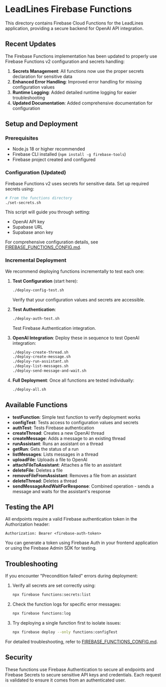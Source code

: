 # LeadLines Firebase Functions

This directory contains Firebase Cloud Functions for the LeadLines application, providing a secure backend for OpenAI API integration.

## Recent Updates

The Firebase Functions implementation has been updated to properly use Firebase Functions v2 configuration and secrets handling:

1. **Secrets Management**: All functions now use the proper secrets declaration for sensitive data
2. **Enhanced Error Handling**: Improved error handling for missing configuration values
3. **Runtime Logging**: Added detailed runtime logging for easier troubleshooting
4. **Updated Documentation**: Added comprehensive documentation for configuration

## Setup and Deployment

### Prerequisites

- Node.js 18 or higher recommended
- Firebase CLI installed (`npm install -g firebase-tools`)
- Firebase project created and configured

### Configuration (Updated)

Firebase Functions v2 uses secrets for sensitive data. Set up required secrets using:

```bash
# From the functions directory
./set-secrets.sh
```

This script will guide you through setting:
- OpenAI API key
- Supabase URL
- Supabase anon key

For comprehensive configuration details, see [FIREBASE_FUNCTIONS_CONFIG.md](FIREBASE_FUNCTIONS_CONFIG.md).

### Incremental Deployment

We recommend deploying functions incrementally to test each one:

1. **Test Configuration** (start here): 
   ```bash
   ./deploy-config-test.sh
   ```
   Verify that your configuration values and secrets are accessible.

2. **Test Authentication**: 
   ```bash
   ./deploy-auth-test.sh
   ```
   Test Firebase Authentication integration.

3. **OpenAI Integration**: Deploy these in sequence to test OpenAI integration:
   ```bash
   ./deploy-create-thread.sh
   ./deploy-create-message.sh
   ./deploy-run-assistant.sh
   ./deploy-list-messages.sh
   ./deploy-send-message-and-wait.sh
   ```

4. **Full Deployment**: Once all functions are tested individually:
   ```bash
   ./deploy-all.sh
   ```

## Available Functions

- **testFunction**: Simple test function to verify deployment works
- **configTest**: Tests access to configuration values and secrets
- **authTest**: Tests Firebase authentication
- **createThread**: Creates a new OpenAI thread
- **createMessage**: Adds a message to an existing thread
- **runAssistant**: Runs an assistant on a thread
- **getRun**: Gets the status of a run
- **listMessages**: Lists messages in a thread
- **uploadFile**: Uploads a file to OpenAI
- **attachFileToAssistant**: Attaches a file to an assistant
- **deleteFile**: Deletes a file
- **removeFileFromAssistant**: Removes a file from an assistant
- **deleteThread**: Deletes a thread
- **sendMessageAndWaitForResponse**: Combined operation - sends a message and waits for the assistant's response

## Testing the API

All endpoints require a valid Firebase authentication token in the Authorization header:

```
Authorization: Bearer <firebase-auth-token>
```

You can generate a token using Firebase Auth in your frontend application or using the Firebase Admin SDK for testing.

## Troubleshooting

If you encounter "Precondition failed" errors during deployment:

1. Verify all secrets are set correctly using:
   ```bash
   npx firebase functions:secrets:list
   ```
2. Check the function logs for specific error messages:
   ```bash
   npx firebase functions:log
   ```
3. Try deploying a single function first to isolate issues:
   ```bash
   npx firebase deploy --only functions:configTest
   ```

For detailed troubleshooting, refer to [FIREBASE_FUNCTIONS_CONFIG.md](FIREBASE_FUNCTIONS_CONFIG.md).

## Security

These functions use Firebase Authentication to secure all endpoints and Firebase Secrets to secure sensitive API keys and credentials. Each request is validated to ensure it comes from an authenticated user. 